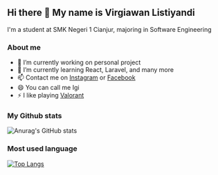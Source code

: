 ## Hi there 👋 My name is Virgiawan Listiyandi

I'm a student at SMK Negeri 1 Cianjur, majoring in Software Engineering

### About me

- 🔭 I’m currently working on personal project
- 🌱 I’m currently learning React, Laravel, and many more
- 📫 Contact me on <a href="https://www.instagram.com/virgiawanly">Instagram</a> or <a href="https://www.facebook.com/virgiawanly">Facebook</a>
- 😄 You can call me Igi
- ⚡ I like playing <a href="https://playvalorant.com/">Valorant</a>

### My Github stats

![Anurag's GitHub stats](https://github-readme-stats.vercel.app/api?username=virgiawanly&show_icons=true)

### Most used language

[![Top Langs](https://github-readme-stats.vercel.app/api/top-langs/?username=virgiawanly)](https://github.com/virgiawanly)
